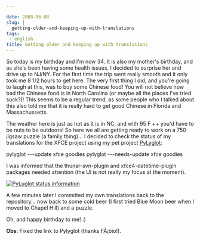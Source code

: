 ```yaml
---

date: 2008-06-08
slug: |
  getting-older-and-keeping-up-with-translations
tags:
 - english
title: Getting older and keeping up with translations
---
```


So today is my birthday and I'm now 34. It is also my mother's birthday,
and as she's been having some health issues, I decided to surprise her
and drive up to NJ/NY. For the first time the trip went really smooth
and it only took me 8 1/2 hours to get here. The very first thing I did,
and you're going to laugh at this, was to buy some Chinese food! You
will not believe how bad the Chinese food is in North Carolina (or maybe
all the places I've tried suck?)! This seems to be a regular trend, as
some people who I talked about this also told me that it is really hard
to get good Chinese in Florida and Massachussetts.

The weather here is just as hot as it is in NC, and with 95 F ++ you'd
have to be nuts to be outdoors! So here we all are getting ready to work
on a 750 jigsaw puzzle (a family thing)... I decided to check the status
of my translations for the XFCE project using my pet project
[PyLyglot](http://code.google.com/p/pylyglot/):

pylyglot ---update xfce goodies pylyglot ---needs-update xfce goodies

I was informed that the thunar-svn-plugin and xfce4-datetime-plugin
packages needed attention (the UI is not really my focus at the moment).

[![PyLuglot status
information](http://farm4.static.flickr.com/3186/2562173506_6ef2d016f2.jpg)](http://www.flickr.com/photos/ogmaciel/2562173506/)

A few minutes later I committed my own translations back to the
repository... now back to some cold beer (I first tried Blue Moon beer
when I moved to Chapel Hill) and a puzzle.

Oh, and happy birthday to me! :)

**Obs**: Fixed the link to Pylyglot (thanks FÃ¡bio!).
